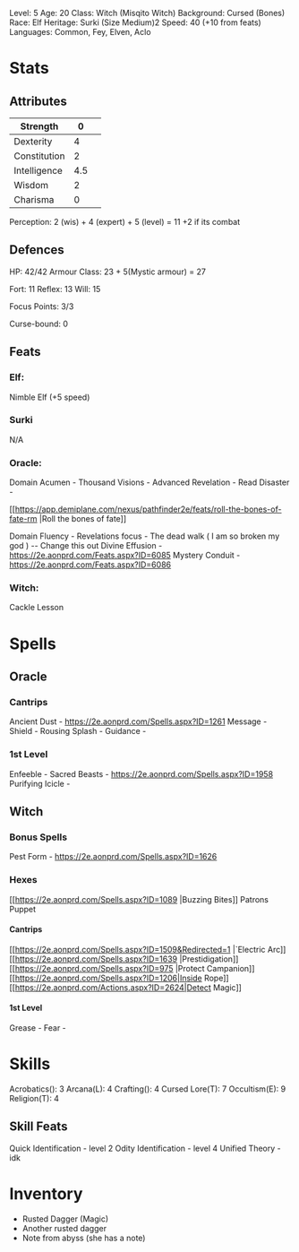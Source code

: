 Level: 5
Age: 20
Class: Witch (Misqito Witch)
Background: Cursed (Bones)
Race: Elf
Heritage: Surki (Size Medium)2
Speed: 40 (+10 from feats)
Languages: Common, Fey, Elven, Aclo

# Stats
## Attributes

| Strength     | 0   |     |
| ------------ | --- | --- |
| Dexterity    | 4   |     |
| Constitution | 2   |     |
| Intelligence | 4.5 |     |
| Wisdom       | 2   |     |
| Charisma     | 0   |     |

Perception: 2 (wis) + 4 (expert) + 5 (level) = 11
+2 if its combat

## Defences

HP: 42/42
Armour Class: 23 + 5(Mystic armour) = 27

Fort: 11
Reflex: 13
Will: 15

Focus Points: 3/3

Curse-bound: 0

## Feats

### Elf:
Nimble Elf (+5 speed)


### Surki
N/A

### Oracle:

Domain Acumen -
Thousand Visions -
Advanced Revelation -
Read Disaster -

[[https://app.demiplane.com/nexus/pathfinder2e/feats/roll-the-bones-of-fate-rm |Roll the bones of fate]]

Domain Fluency -
Revelations focus -
The dead walk ( I am so broken my god ) -- Change this out
Divine Effusion - https://2e.aonprd.com/Feats.aspx?ID=6085
Mystery Conduit - https://2e.aonprd.com/Feats.aspx?ID=6086

### Witch:

Cackle
Lesson

# Spells

## Oracle
### Cantrips
Ancient Dust - https://2e.aonprd.com/Spells.aspx?ID=1261
Message -
Shield - 
Rousing Splash -
Guidance - 

### 1st Level
Enfeeble - 
Sacred Beasts - https://2e.aonprd.com/Spells.aspx?ID=1958
Purifying Icicle -


## Witch

### Bonus Spells
Pest Form - https://2e.aonprd.com/Spells.aspx?ID=1626

### Hexes
[[https://2e.aonprd.com/Spells.aspx?ID=1089 |Buzzing Bites]]
Patrons Puppet
#### Cantrips
[[https://2e.aonprd.com/Spells.aspx?ID=1509&Redirected=1 |`Electric Arc]] 
[[https://2e.aonprd.com/Spells.aspx?ID=1639 |Prestidigation]]
[[https://2e.aonprd.com/Spells.aspx?ID=975 |Protect Campanion]]
[[https://2e.aonprd.com/Spells.aspx?ID=1206|Inside Rope]]
[[https://2e.aonprd.com/Actions.aspx?ID=2624|Detect Magic]]

#### 1st Level
Grease - 
Fear - 

# Skills
Acrobatics(): 3
Arcana(L): 4
Crafting(): 4
Cursed Lore(T): 7
Occultism(E): 9
Religion(T): 4

## Skill Feats
Quick Identification - level 2
Odity Identification - level 4
Unified Theory - idk

# Inventory
- Rusted Dagger (Magic)
- Another rusted dagger
- Note from abyss (she has a note)




